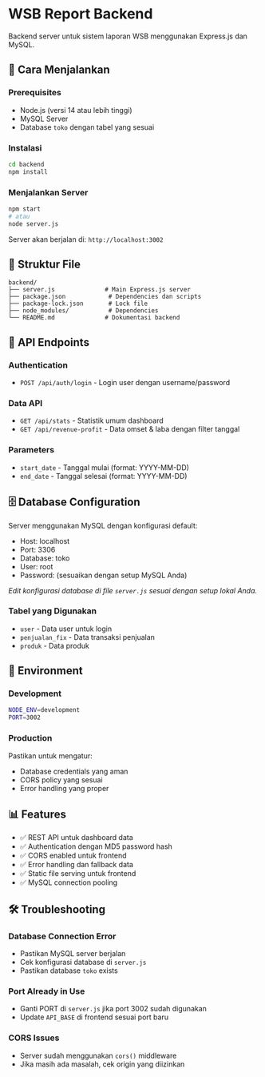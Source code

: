 # WSB Report Backend

Backend server untuk sistem laporan WSB menggunakan Express.js dan MySQL.

## 🚀 Cara Menjalankan

### Prerequisites
- Node.js (versi 14 atau lebih tinggi)
- MySQL Server
- Database `toko` dengan tabel yang sesuai

### Instalasi
```bash
cd backend
npm install
```

### Menjalankan Server
```bash
npm start
# atau
node server.js
```

Server akan berjalan di: `http://localhost:3002`

## 📁 Struktur File

```
backend/
├── server.js              # Main Express.js server
├── package.json            # Dependencies dan scripts
├── package-lock.json       # Lock file
├── node_modules/           # Dependencies
└── README.md              # Dokumentasi backend
```

## 🔌 API Endpoints

### Authentication
- `POST /api/auth/login` - Login user dengan username/password

### Data API
- `GET /api/stats` - Statistik umum dashboard
- `GET /api/revenue-profit` - Data omset & laba dengan filter tanggal

### Parameters
- `start_date` - Tanggal mulai (format: YYYY-MM-DD)
- `end_date` - Tanggal selesai (format: YYYY-MM-DD)

## 🗄️ Database Configuration

Server menggunakan MySQL dengan konfigurasi default:
- Host: localhost
- Port: 3306
- Database: toko
- User: root
- Password: (sesuaikan dengan setup MySQL Anda)

*Edit konfigurasi database di file `server.js` sesuai dengan setup lokal Anda.*

### Tabel yang Digunakan
- `user` - Data user untuk login
- `penjualan_fix` - Data transaksi penjualan
- `produk` - Data produk

## 🔧 Environment

### Development
```bash
NODE_ENV=development
PORT=3002
```

### Production
Pastikan untuk mengatur:
- Database credentials yang aman
- CORS policy yang sesuai
- Error handling yang proper

## 📊 Features

- ✅ REST API untuk dashboard data
- ✅ Authentication dengan MD5 password hash
- ✅ CORS enabled untuk frontend
- ✅ Error handling dan fallback data
- ✅ Static file serving untuk frontend
- ✅ MySQL connection pooling

## 🛠️ Troubleshooting

### Database Connection Error
- Pastikan MySQL server berjalan
- Cek konfigurasi database di `server.js`
- Pastikan database `toko` exists

### Port Already in Use
- Ganti PORT di `server.js` jika port 3002 sudah digunakan
- Update `API_BASE` di frontend sesuai port baru

### CORS Issues
- Server sudah menggunakan `cors()` middleware
- Jika masih ada masalah, cek origin yang diizinkan
